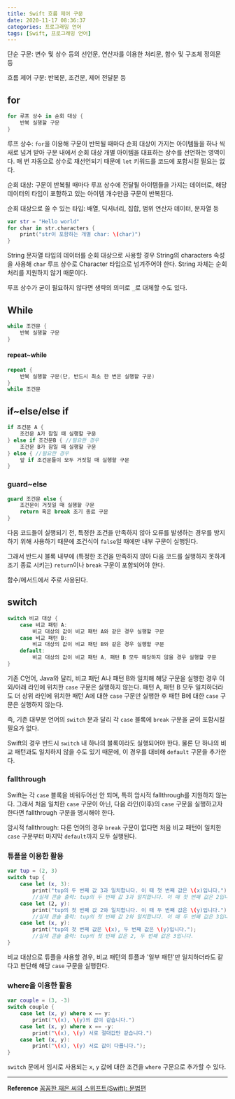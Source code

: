 ```yaml
---
title: Swift 흐름 제어 구문
date: 2020-11-17 08:36:37
categories: 프로그래밍 언어
tags: [Swift, 프로그래밍 언어]
---
```

단순 구문: 변수 및 상수 등의 선언문, 연산자를 이용한 처리문, 함수 및 구조체 정의문 등

흐름 제어 구문: 반복문, 조건문, 제어 전달문 등

## for

```swift
for 루프 상수 in 순회 대상 {
	반복 실행할 구문
}
```

루프 상수: `for`을 이용해 구문이 반복될 때마다 순회 대상이 가지는 아이템들을 하나 씩 새로 넘겨 받아 구문 내에서 순회 대상 개별 아이템을 대표하는 상수를 선언하는 영역이다. 매 번 자동으로 상수로 재선언되기 때문에 `let` 키워드를 코드에 포함시킬 필요는 없다.

순회 대상: 구문이 반복될 때마다 루프 상수에 전달될 아이템들을 가지는 데이터로, 해당 데이터의 타입이 포함하고 있는 아이템 개수만큼 구문이 반복된다. 

순회 대상으로 쓸 수 있는 타입: 배열, 딕셔너리, 집합, 범위 연산자 데이터, 문자열 등 

```swift
var str = "Hello world"
for char in str.characters {
	print("str이 포함하는 개별 char: \(char)")
}
```

String 문자열 타입의 데이터를 순회 대상으로 사용할 경우 String의 characters 속성을 사용해 `char` 루프 상수로 Character 타입으로 넘겨주어야 한다. String 자체는 순회 처리를 지원하지 않기 때문이다.

루프 상수가 굳이 필요하지 않다면 생략의 의미로 `_`로 대체할 수도 있다.

## While

```swift
while 조건문 {
	반복 실행할 구문
}
```

#### repeat~while

```swift
repeat {
	반복 실행할 구문(단, 반드시 최소 한 번은 실행할 구문)
}
while 조건문
```

## if~else/else if

```swift
if 조건문 A {
	조건문 A가 참일 때 실행할 구문
} else if 조건문B { //필요한 경우
	조건문 B가 참일 때 실행할 구문
} else { //필요한 경우
	앞 if 조건문들이 모두 거짓일 때 실행할 구문
}
```

### guard~else

```swift
guard 조건문 else {
	조건문이 거짓일 때 실행할 구문
	return 혹은 break 조기 종료 구문
}
```

다음 코드들이 실행되기 전, 특정한 조건을 만족하지 않아 오류를 발생하는 경우를 방지하기 위해 사용하기 때문에 조건식이 `false`일 때에만 내부 구문이 실행된다.

그래서 반드시 블록 내부에 (특정한 조건을 만족하지 않아 다음 코드를 실행하지 못하게 조기 종료 시키는) `return`이나 `break` 구문이 포함되어야 한다.

함수/메서드에서 주로 사용된다. 

## switch

```swift
switch 비교 대상 {
	case 비교 패턴 A:
		비교 대상의 값이 비교 패턴 A와 같은 경우 실행할 구문
	case 비교 패턴 B:
		비교 대상의 값이 비교 패턴 B와 같은 경우 실행할 구문
	default:
		비교 대상의 값이 비교 패턴 A, 패턴 B 모두 해당하지 않을 경우 실행할 구문
}
```

기존 C언어, Java와 달리, 비교 패턴 A나 패턴 B와 일치해 해당 구문을 실행한 경우 이 외/아래 라인에 위치한 `case` 구문은 실행하지 않는다. 패턴 A, 패턴 B 모두 일치하더라도 더 상위 라인에 위치한 패턴 A에 대한 `case` 구문만 실행한 후 패턴 B에 대한 `case` 구문은 실행하지 않는다.

즉, 기존 대부분 언어의 `switch` 문과 달리 각 `case` 블록에 `break` 구문을 굳이 포함시킬 필요가 없다. 

Swift의 경우 반드시 `switch` 내 하나의 블록이라도 실행되어야 한다. 물론 단 하나의 비교 패턴과도 일치하지 않을 수도 있기 때문에, 이 경우를 대비해 `default` 구문을 추가한다.

### fallthrough

Swift는 각 `case` 블록을 비워두어선 안 되며, 특히 암시적 fallthrough를 지원하지 않는다. 그래서 처음 일치한 `case` 구문이 아닌, 다음 라인(이후)의 `case` 구문을 실행하고자 한다면 fallthrough 구문을 명시해야 한다.

암시적 fallthrough: 다른 언어의 경우 `break` 구문이 없다면 처음 비교 패턴이 일치한 `case` 구문부터 마지막 `default`까지 모두 실행된다.

### 튜플을 이용한 활용

```swift
var tup = (2, 3)
switch tup {
	case let (x, 3):
		print("tup의 두 번째 값 3과 일치합니다. 이 때 첫 번째 값은 \(x)입니다.");
		//실제 콘솔 출력: tup의 두 번째 값 3과 일치합니다. 이 때 첫 번째 값은 2입니다.
	case let (2, y):
		print("tup의 첫 번째 값 2와 일치합니다. 이 때 두 번째 값은 \(y)입니다.");
		//실제 콘솔 출력: tup의 첫 번째 값 2와 일치합니다. 이 때 두 번째 값은 3입니다.
	case let (x, y):
		print("tup의 첫 번째 값은 \(x), 두 번째 값은 \(y)입니다.");
		//실제 콘솔 출력: tup의 첫 번째 값은 2, 두 번째 값은 3입니다.
}
```

비교 대상으로 튜플을 사용할 경우, 비교 패턴의 튜플과 '일부 패턴'만 일치하더라도 같다고 판단해 해당 `case` 구문을 실행한다.

### where을 이용한 활용

```swift
var couple = (3, -3)
switch couple {
	case let (x, y) where x == y:
		print("\(x), \(y)의 값이 같습니다.")
	case let (x, y) where x == -y:
		print("\(x), \(y) 서로 절대값만 같습니다.")
	case let (x, y):
		print("\(x), \(y) 서로 값이 다릅니다.");
}
```

`switch` 문에서 임시로 사용되는 `x`, `y` 값에 대한 조건을 `where` 구문으로 추가할 수 있다.

---
**Reference**
[꼼꼼한 재은 씨의 스위프트(Swift): 문법편](http://www.kyobobook.co.kr/product/detailViewKor.laf?mallGb=KOR&ejkGb=KOR&barcode=9791186710234&orderClick=JAH)
